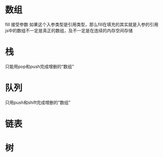 # 数组
fill 接受参数
如果这个入参类型是引用类型，那么fill在填充的其实就是入参的引用
js中的数组不一定是真正的数组，及不一定是在连续的内存空间存储
# 栈
只能用pop和push完成增删的“数组”
# 队列
只用push和shift完成增删的“数组”
# 链表

# 树